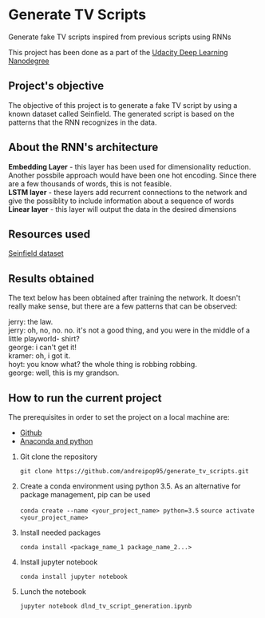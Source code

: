 # Generate TV Scripts
Generate fake TV scripts inspired from previous scripts using RNNs 

This project has been done as a part of the [Udacity Deep Learning Nanodegree](https://eu.udacity.com/course/deep-learning-nanodegree--nd101)

## Project's objective
The objective of this project is to generate a fake TV script by using a known dataset called Seinfield. The generated script is based on the patterns that the RNN recognizes in the data.

## About the RNN's architecture
**Embedding Layer** - this layer has been used for dimensionality reduction. Another possbile approach would have been one hot encoding. Since there are a few thousands of words, this is not feasible.
<br/>
**LSTM layer** - these layers add recurrent connections to the network and give the possiblity to include information about a sequence of words
<br/>
**Linear layer** - this layer will output the data in the desired dimensions
<br/>

## Resources used

[Seinfield dataset](https://www.kaggle.com/thec03u5/seinfeld-chronicles#scripts.csv)

## Results obtained
The text below has been obtained after training the network. It doesn't really make sense, but there are a few patterns that can be observed:

jerry: the law. <br/>
jerry: oh, no, no. no. it's not a good thing, and you were in the middle of a little playworld- shirt? <br/>
george: i can't get it! <br/>
kramer: oh, i got it. <br/>
hoyt: you know what? the whole thing is robbing robbing. <br/>
george: well, this is my grandson. <br/>

## How to run the current project

The prerequisites in order to set the project on a local machine are:
* [Github](https://gist.github.com/derhuerst/1b15ff4652a867391f03)
* [Anaconda and python](https://docs.conda.io/projects/conda/en/latest/user-guide/install/windows.html)

1. Git clone the repository
   
   `git clone https://github.com/andreipop95/generate_tv_scripts.git`

2. Create a conda environment using python 3.5. As an alternative for package management, pip can be used

   `conda create --name <your_project_name> python=3.5`
   `source activate <your_project_name>`

3. Install needed packages
   
   `conda install <package_name_1 package_name_2...>`
   
4. Install jupyter notebook
   
   `conda install jupyter notebook`
 
5. Lunch the notebook
   
   `jupyter notebook dlnd_tv_script_generation.ipynb`
